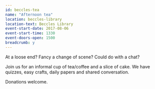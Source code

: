 ```yaml
---
id: beccles-tea
name: "Afternoon tea"
location: beccles-library
location-text: Beccles Library
event-start-date: 2017-08-06
event-start-time: 1330
event-doors-open: 1500
breadcrumb: y
---
```


At a loose end? Fancy a change of scene? Could do with a chat?

Join us for an informal cup of tea/coffee and a slice of cake. We have quizzes, easy crafts, daily papers and shared conversation.

Donations welcome.
